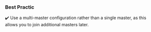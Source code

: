 ### Best Practic
:heavy_check_mark:  Use a multi-master configuration rather than a single master, as this allows you to join additional masters later.
